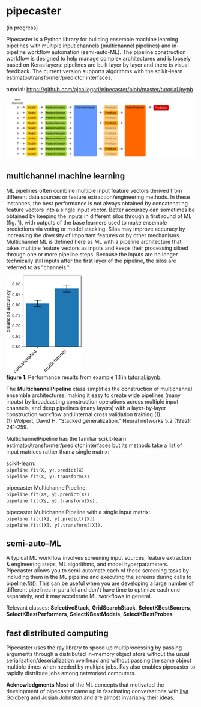 # pipecaster
(in progress)

Pipecaster is a Python library for building ensemble machine learning pipelines with multiple input channels (multichannel pipelines) and in-pipeline workflow automation (semi-auto-ML).  The pipeline construction workflow is designed to help manage complex architectures and is loosely based on Keras layers: pipelines are built layer by layer and there is visual feedback.  The current version supports algorithms with the scikit-learn estimator/transformer/predictor interfaces.

tutorial: https://github.com/ajcallegari/pipecaster/blob/master/tutorial.ipynb

![Use case 1](/images/tutorial_1.2.svg)

## multichannel machine learning

ML pipelines often combine multiple input feature vectors derived from different data sources or feature extraction/engineering methods.  In these instances, the best performance is not always obtained by concatenating feature vectors into a single input vector.  Better accuracy can sometimes be obtained by keeping the inputs in different silos through a first round of ML (fig. 1), with outputs of the base learners used to make ensemble predictions via voting or model stacking.  Silos may improve accuracy by increasing the diversity of important features or by other mechanisms.  Multichannel ML is defined here as ML with a pipeline architecture that takes multiple feature vectors as inputs and keeps their processing siloed through one or more pipeline steps.  Because the inputs are no longer technically still inputs after the first layer of the pipeline, the silos are referred to as "channels."

![figure 1.](/images/performance_comparison.png)  
**figure 1**. Performance results from example 1.1 in [tutorial.ipynb](https://github.com/ajcallegari/pipecaster/blob/master/tutorial.ipynb).  

The **MultichannelPipeline** class simplifies the construction of multichannel ensemble architectures, making it easy to create wide pipelines (many inputs) by broadcasting construction operations across multiple input channels, and deep pipelines (many layers) with a layer-by-layer construction workflow and internal cross validation training (1).  
(1) Wolpert, David H. "Stacked generalization." Neural networks 5.2 (1992): 241-259.

MultichannelPipeline has the familiar scikit-learn estimator/transformer/predictor interfaces but its methods take a list of input matrices rather than a single matrix:  

scikit-learn:  
`pipeline.fit(X, y).predict(X)`  
`pipeline.fit(X, y).transform(X)`  

pipecaster MultichannelPipeline:  
`pipeline.fit(Xs, y).predict(Xs)`  
`pipeline.fit(Xs, y).transform(Xs).`  

pipecaster MultichannelPipeline with a single input matrix:  
`pipeline.fit([X], y).predict([X])`  
`pipeline.fit([X], y).transform([X]).`  

## semi-auto-ML
A typical ML workflow involves screening input sources, feature extraction & engineering steps, ML algorithms, and model hyperparameters.  Pipecaster allows you to semi-automate each of these screening tasks by including them in the ML pipeline and executing the screens during calls to pipeline.fit().  This can be useful when you are developing a large number of different pipelines in parallel and don't have time to optimize each one separately, and it may accelerate ML workflows in general.  

Relevant classes: **SelectiveStack**, **GridSearchStack**,  **SelectKBestScorers**, **SelectKBestPerformers**, **SelectKBestModels**, **SelectKBestProbes**

## fast distributed computing
Pipecaster uses the ray library to speed up multiprocessing by passing arguments through a distributed in-memory object store without the usual serialization/deserialization overhead and without passing the same object multiple times when needed by multiple jobs.  Ray also enables pipecaster to rapidly distribute jobs among networked computers.

**Acknowledgments** Most of the ML concepts that motivated the development of pipecaster came up in fascinating conversations with [Ilya Goldberg](https://github.com/igg) and [Josiah Johnston](https://github.com/josiahjohnston) and are almost invariably their ideas.
